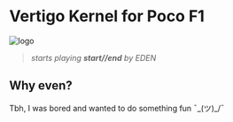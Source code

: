 # Vertigo Kernel for Poco F1

![logo](https://i.imgur.com/qUoLgdl.jpg "logo")

> _starts playing **start//end** by EDEN_

## Why even?
Tbh, I was bored and wanted to do something fun ¯\_(ツ)_/¯
